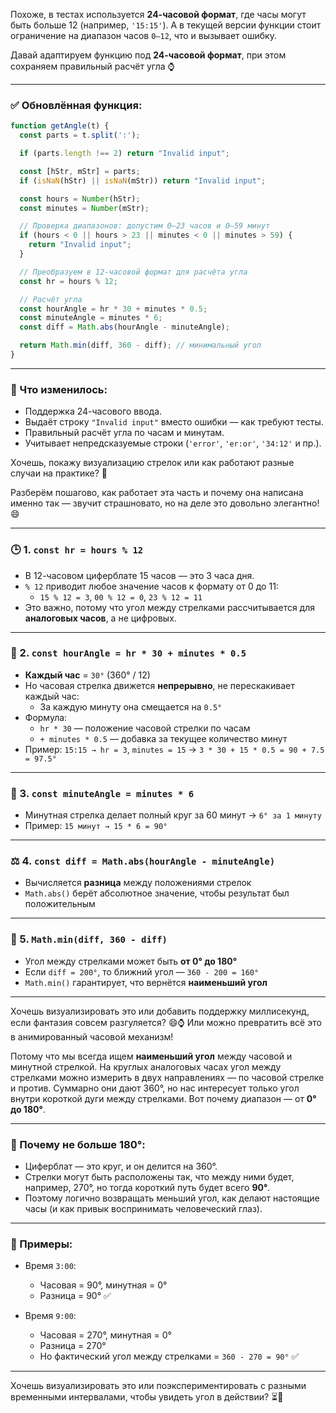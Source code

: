 Похоже, в тестах используется **24-часовой формат**, где часы могут быть больше 12 (например, `'15:15'`). А в текущей версии функции стоит ограничение на диапазон часов `0–12`, что и вызывает ошибку.

Давай адаптируем функцию под **24-часовой формат**, при этом сохраняем правильный расчёт угла ⌚️

---

### ✅ Обновлённая функция:

```js
function getAngle(t) {
  const parts = t.split(':');

  if (parts.length !== 2) return "Invalid input";

  const [hStr, mStr] = parts;
  if (isNaN(hStr) || isNaN(mStr)) return "Invalid input";

  const hours = Number(hStr);
  const minutes = Number(mStr);

  // Проверка диапазонов: допустим 0–23 часов и 0–59 минут
  if (hours < 0 || hours > 23 || minutes < 0 || minutes > 59) {
    return "Invalid input";
  }

  // Преобразуем в 12-часовой формат для расчёта угла
  const hr = hours % 12;

  // Расчёт угла
  const hourAngle = hr * 30 + minutes * 0.5;
  const minuteAngle = minutes * 6;
  const diff = Math.abs(hourAngle - minuteAngle);

  return Math.min(diff, 360 - diff); // минимальный угол
}
```

---

### 💬 Что изменилось:
- Поддержка 24-часового ввода.
- Выдаёт строку `"Invalid input"` вместо ошибки — как требуют тесты.
- Правильный расчёт угла по часам и минутам.
- Учитывает непредсказуемые строки (`'error'`, `'er:or'`, `'34:12'` и пр.).

Хочешь, покажу визуализацию стрелок или как работают разные случаи на практике? 🧭

Разберём пошагово, как работает эта часть и почему она написана именно так — звучит страшновато, но на деле это довольно элегантно! 😄

---

### 🕒 1. `const hr = hours % 12`

- В 12-часовом циферблате 15 часов — это 3 часа дня.
- `% 12` приводит любое значение часов к формату от 0 до 11:
  - `15 % 12 = 3`, `00 % 12 = 0`, `23 % 12 = 11`
- Это важно, потому что угол между стрелками рассчитывается для **аналоговых часов**, а не цифровых.

---

### 📐 2. `const hourAngle = hr * 30 + minutes * 0.5`

- **Каждый час** = `30°` (360° / 12)
- Но часовая стрелка движется **непрерывно**, не перескакивает каждый час:
  - За каждую минуту она смещается на `0.5°`
- Формула:
  - `hr * 30` — положение часовой стрелки по часам
  - `+ minutes * 0.5` — добавка за текущее количество минут
- Пример: `15:15 → hr = 3`, `minutes = 15` → `3 * 30 + 15 * 0.5 = 90 + 7.5 = 97.5°`

---

### 🔄 3. `const minuteAngle = minutes * 6`

- Минутная стрелка делает полный круг за 60 минут → `6° за 1 минуту`
- Пример: `15 минут → 15 * 6 = 90°`

---

### ⚖️ 4. `const diff = Math.abs(hourAngle - minuteAngle)`

- Вычисляется **разница** между положениями стрелок
- `Math.abs()` берёт абсолютное значение, чтобы результат был положительным

---

### 🔄 5. `Math.min(diff, 360 - diff)`

- Угол между стрелками может быть **от 0° до 180°**
- Если `diff = 200°`, то ближний угол — `360 - 200 = 160°`
- `Math.min()` гарантирует, что вернётся **наименьший угол**

---

Хочешь визуализировать это или добавить поддержку миллисекунд, если фантазия совсем разгуляется? 😄⌚ Или можно превратить всё это в анимированный часовой механизм!

Потому что мы всегда ищем **наименьший угол** между часовой и минутной стрелкой. На круглых аналоговых часах угол между стрелками можно измерить в двух направлениях — по часовой стрелке и против. Суммарно они дают 360°, но нас интересует только угол внутри короткой дуги между стрелками. Вот почему диапазон — от **0° до 180°**.

---

### 🎯 Почему не больше 180°:
- Циферблат — это круг, и он делится на 360°.
- Стрелки могут быть расположены так, что между ними будет, например, 270°, но тогда короткий путь будет всего **90°**.
- Поэтому логично возвращать меньший угол, как делают настоящие часы (и как привык воспринимать человеческий глаз).

---

### 📐 Примеры:
- Время `3:00`:
  - Часовая = 90°, минутная = 0°
  - Разница = 90° ✅

- Время `9:00`:
  - Часовая = 270°, минутная = 0°
  - Разница = 270°
  - Но фактический угол между стрелками = `360 - 270 = 90°` ✅

---

Хочешь визуализировать это или поэкспериментировать с разными временными интервалами, чтобы увидеть угол в действии? ⏳📏
